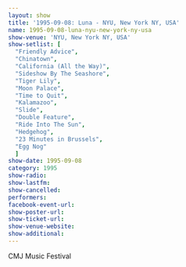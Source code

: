 ```yaml
---
layout: show
title: '1995-09-08: Luna - NYU, New York NY, USA'
name: 1995-09-08-luna-nyu-new-york-ny-usa
show-venue: 'NYU, New York NY, USA'
show-setlist: [
  "Friendly Advice",
  "Chinatown",
  "California (All the Way)",
  "Sideshow By The Seashore",
  "Tiger Lily",
  "Moon Palace",
  "Time to Quit",
  "Kalamazoo",
  "Slide",
  "Double Feature",
  "Ride Into The Sun",
  "Hedgehog",
  "23 Minutes in Brussels",
  "Egg Nog"
  ]
show-date: 1995-09-08
category: 1995
show-radio: 
show-lastfm: 
show-cancelled: 
performers: 
facebook-event-url: 
show-poster-url: 
show-ticket-url: 
show-venue-website: 
show-additional: 
---
```


CMJ Music Festival